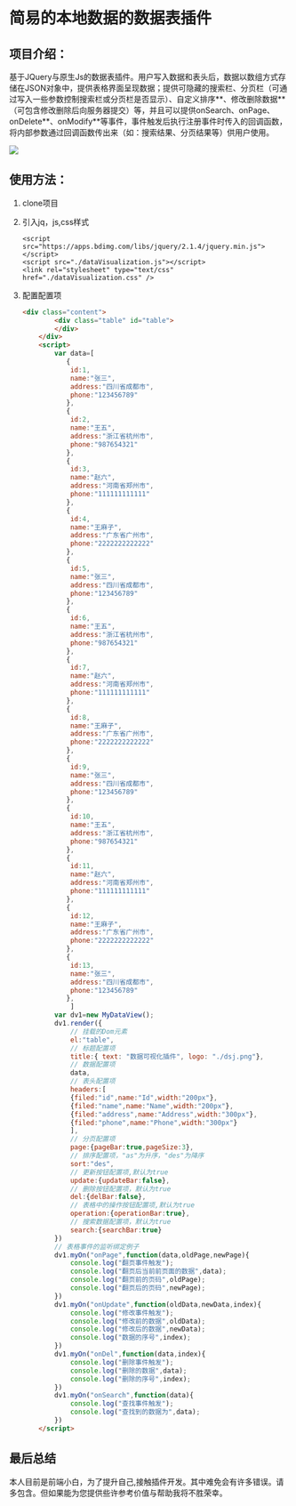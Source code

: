 # 简易的本地数据的数据表插件

## 项目介绍：

基于JQuery与原生Js的数据表插件。用户写入数据和表头后，数据以数组方式存储在JSON对象中，提供表格界面呈现数据；提供可隐藏的搜索栏、分页栏（可通过写入一些参数控制搜索栏或分页栏是否显示）、自定义排序**、修改删除数据**（可包含修改删除后向服务器提交）等，并且可以提供onSearch、onPage、onDelete**、onModify**等事件，事件触发后执行注册事件时传入的回调函数，将内部参数通过回调函数传出来（如：搜索结果、分页结果等）供用户使用。

![](https://s2.loli.net/2022/06/07/GwaLiKEUxYbPfBA.png)

## 使用方法：



1. clone项目

2. 引入jq，js,css样式

       <script src="https://apps.bdimg.com/libs/jquery/2.1.4/jquery.min.js">
       </script>
       <script src="./dataVisualization.js"></script>
       <link rel="stylesheet" type="text/css" href="./dataVisualization.css" />

3. 配置配置项

   ```html
   <div class="content">
           <div class="table" id="table">
           </div>
       </div>
       <script>
           var data=[
              {
               id:1,
               name:"张三",
               address:"四川省成都市",
               phone:"123456789"
              },
              {
               id:2,
               name:"王五",
               address:"浙江省杭州市",
               phone:"987654321"
              },
              {
               id:3,
               name:"赵六",
               address:"河南省郑州市",
               phone:"111111111111"
              },
              {
               id:4,
               name:"王麻子",
               address:"广东省广州市",
               phone:"2222222222222"
              },
              {
               id:5,
               name:"张三",
               address:"四川省成都市",
               phone:"123456789"
              },
              {
               id:6,
               name:"王五",
               address:"浙江省杭州市",
               phone:"987654321"
              },
              {
               id:7,
               name:"赵六",
               address:"河南省郑州市",
               phone:"111111111111"
              },
              {
               id:8,
               name:"王麻子",
               address:"广东省广州市",
               phone:"2222222222222"
              },
              {
               id:9,
               name:"张三",
               address:"四川省成都市",
               phone:"123456789"
              },
              {
               id:10,
               name:"王五",
               address:"浙江省杭州市",
               phone:"987654321"
              },
              {
               id:11,
               name:"赵六",
               address:"河南省郑州市",
               phone:"111111111111"
              },
              {
               id:12,
               name:"王麻子",
               address:"广东省广州市",
               phone:"2222222222222"
              },
              {
               id:13,
               name:"张三",
               address:"四川省成都市",
               phone:"123456789"
              },
               ]
           var dv1=new MyDataView();
           dv1.render({
               // 挂载的Dom元素
               el:"table",
               // 标题配置项
               title:{ text: "数据可视化插件", logo: "./dsj.png"},
               // 数据配置项
               data,
               // 表头配置项
               headers:[
               {filed:"id",name:"Id",width:"200px"},
               {filed:"name",name:"Name",width:"200px"},
               {filed:"address",name:"Address",width:"300px"},
               {filed:"phone",name:"Phone",width:"300px"}
               ],
               // 分页配置项
               page:{pageBar:true,pageSize:3},
               // 排序配置项，"as"为升序，"des"为降序
               sort:"des",
               // 更新按钮配置项,默认为true
               update:{updateBar:false},
               // 删除按钮配置项，默认为true
               del:{delBar:false},
               // 表格中的操作按钮配置项,默认为true
               operation:{operationBar:true},
               // 搜索数据配置项，默认为true
               search:{searchBar:true}
           })
           // 表格事件的监听绑定例子
           dv1.myOn("onPage",function(data,oldPage,newPage){
               console.log("翻页事件触发");
               console.log("翻页后当前前页面的数据",data);
               console.log("翻页前的页码",oldPage);
               console.log("翻页后的页码",newPage);
           })
           dv1.myOn("onUpdate",function(oldData,newData,index){
               console.log("修改事件触发");
               console.log("修改前的数据",oldData);
               console.log("修改后的数据",newData);
               console.log("数据的序号",index);
           })
           dv1.myOn("onDel",function(data,index){
               console.log("删除事件触发");
               console.log("删除的数据",data);
               console.log("删除的序号",index);
           })
           dv1.myOn("onSearch",function(data){
               console.log("查找事件触发");
               console.log("查找到的数据为",data);
           })
       </script>
   ```

   



## 最后总结

本人目前是前端小白，为了提升自己,接触插件开发。其中难免会有许多错误。请多包含。但如果能为您提供些许参考价值与帮助我将不胜荣幸。

